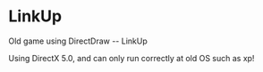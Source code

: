 # LinkUp
Old game using DirectDraw -- LinkUp

Using DirectX 5.0, and can only run correctly at old OS such as xp!
